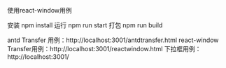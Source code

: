 使用react-window用例

安装 npm install
运行 npm run start
打包 npm run build

antd Transfer 用例：http://localhost:3001/antdtransfer.html
react-window Transfer用例：http://localhost:3001/reactwindow.html
下拉框用例：http://localhost:3001/
